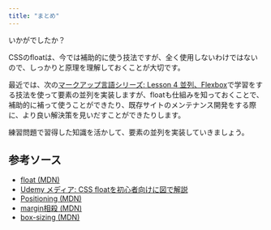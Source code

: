 ```yaml
---
title: "まとめ"
---
```


いかがでしたか？

CSSのfloatは、今では補助的に使う技法ですが、全く使用しないわけではないので、しっかりと原理を理解しておくことが大切です。

最近では、次の[マークアップ言語シリーズ: Lesson 4 並列、Flexbox](https://zenn.dev/arisa_dev/books/markup-lesson4)で学習をする技法を使って要素の並列を実装しますが、floatも仕組みを知っておくことで、補助的に補って使うことができたり、既存サイトのメンテナンス開発をする際に、より良い解決策を見いだすことができたりします。

練習問題で習得した知識を活かして、要素の並列を実装していきましょう。

## 参考ソース

* [float (MDN)](https://developer.mozilla.org/ja/docs/Learn/CSS/CSS_layout/Floats)
* [Udemy メディア: CSS floatを初心者向けに図で解説](https://udemy.benesse.co.jp/development/web/css-float.html)
* [Positioning (MDN)](https://developer.mozilla.org/ja/docs/Learn/CSS/CSS_layout/Positioning)
* [margin相殺 (MDN)](https://developer.mozilla.org/ja/docs/Web/CSS/CSS_Box_Model/Mastering_margin_collapsing)
* [box-sizing (MDN)](https://developer.mozilla.org/ja/docs/Web/CSS/box-sizing)